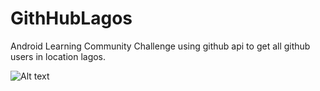 # GithHubLagos
Android Learning Community Challenge using github api to get all github users in location lagos.

![Alt text](http://www.eatrich.com.ng/image/git-lagos.png "User Interface Design")

